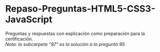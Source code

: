 # Repaso-Preguntas-HTML5-CSS3-JavaScript
Preguntas y respuestas con explicación como preparación para la certificación.       
*Nota: la subcarpeta "97" es la solución a la pregunta 95.*    
